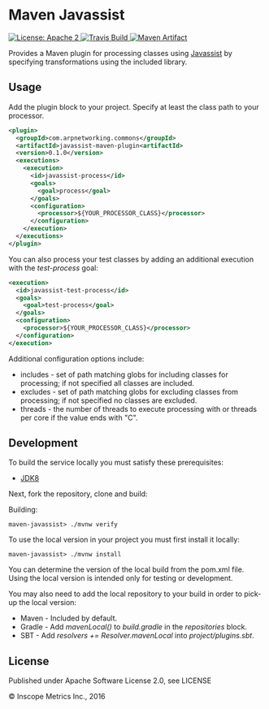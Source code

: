Maven Javassist
===============

<a href="https://raw.githubusercontent.com/ArpNetworking/maven-javassist/master/LICENSE">
    <img src="https://img.shields.io/hexpm/l/plug.svg"
         alt="License: Apache 2">
</a>
<a href="https://travis-ci.org/ArpNetworking/maven-javassist/">
    <img src="https://travis-ci.org/ArpNetworking/maven-javassist.png"
         alt="Travis Build">
</a>
<a href="http://search.maven.org/#search%7Cga%7C1%7Cg%3A%22com.arpnetworking.commons%22%20a%3A%22javassist-maven-core%22">
    <img src="https://img.shields.io/maven-central/v/com.arpnetworking.commons/javassist-maven-core.svg"
         alt="Maven Artifact">
</a>

Provides a Maven plugin for processing classes using [Javassist](http://www.javassist.org/) by specifying transformations using the included library.

Usage
-----

Add the plugin block to your project. Specify at least the class path to your processor.

```xml
<plugin>
  <groupId>com.arpnetworking.commons</groupId>
  <artifactId>javassist-maven-plugin<artifactId>
  <version>0.1.0</version>
  <executions>
    <execution>
      <id>javassist-process</id>
      <goals>
        <goal>process</goal>
      </goals>
      <configuration>
        <processor>${YOUR_PROCESSOR_CLASS}</processor>
      </configuration>
    </execution>
  </executions>
</plugin>
```

You can also process your test classes by adding an additional execution with the _test-process_ goal:

```xml
<execution>
  <id>javassist-test-process</id>
  <goals>
    <goal>test-process</goal>
  </goals>
  <configuration>
    <processor>${YOUR_PROCESSOR_CLASS}</processor>
  </configuration>
</execution>
```

Additional configuration options include:

* includes - set of path matching globs for including classes for processing; if not specified all classes are included.
* excludes - set of path matching globs for excluding classes from processing; if not specified no classes are excluded.
* threads - the number of threads to execute processing with or threads per core if the value ends with "C".

Development
-----------

To build the service locally you must satisfy these prerequisites:
* [JDK8](http://www.oracle.com/technetwork/java/javase/downloads/jdk8-downloads-2133151.html)

Next, fork the repository, clone and build:

Building:

    maven-javassist> ./mvnw verify

To use the local version in your project you must first install it locally:

    maven-javassist> ./mvnw install

You can determine the version of the local build from the pom.xml file.  Using the local version is intended only for testing or development.

You may also need to add the local repository to your build in order to pick-up the local version:

* Maven - Included by default.
* Gradle - Add *mavenLocal()* to *build.gradle* in the *repositories* block.
* SBT - Add *resolvers += Resolver.mavenLocal* into *project/plugins.sbt*.

License
-------

Published under Apache Software License 2.0, see LICENSE

&copy; Inscope Metrics Inc., 2016
